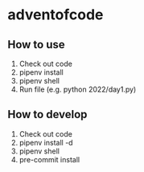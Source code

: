 # adventofcode

## How to use

1. Check out code
2. pipenv install
3. pipenv shell
4. Run file (e.g. python 2022/day1.py)

## How to develop

1. Check out code
2. pipenv install -d
3. pipenv shell
4. pre-commit install
